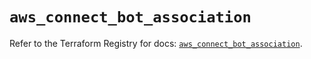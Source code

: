 # `aws_connect_bot_association`

Refer to the Terraform Registry for docs: [`aws_connect_bot_association`](https://registry.terraform.io/providers/hashicorp/aws/5.82.2/docs/resources/connect_bot_association).

